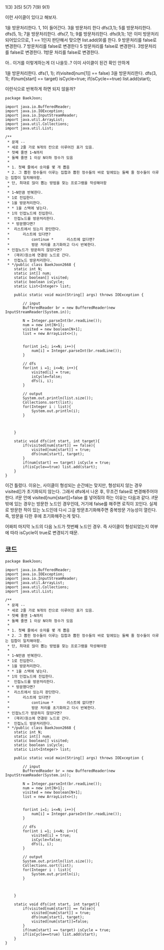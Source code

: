 
1(3)
3(5)
5(7)
7(9)
9(1)

이런 사이클이 있다고 해보자.

1을 방문처리한다.
1, 1이 들어간다.
3을 방문처리 한다
dfs(3,1);
	5를 방문처리한다.
	dfs(5, 1);
		7을 방문처리한다.
		dfs(7, 1);
			9를 방문처리한다.
			dfs(9,1);
				1은 이미 방문처리 되어있으므로, 1 == 1인지 판단해서 맞으면 list.add(9)를 한다.
			9 방문처리를 false로 변경한다.
		7 방문처리를 false로 변경한다
	5 방문처리를 false로 변경한다.
3방문처리를 false로 변경한다.
1방문 처리를 false로 변경한다.

아.. 이거를 이렇게하는게 더 나을듯..?
이미 사이클이 된건 확인 안하게

1을 방문처리한다.
dfs(1, 1);
	if(visited\[num\[1]] \== false)
		3을 방문처리한다.
		dfs(3, 1);
	if(num\[start] == target) isCycle=true;
	if(isCycle\==true) list.add(start);

이런식으로 반복하게 하면 되지 않을까?

```
package BaekJoon;  
  
import java.io.BufferedReader;  
import java.io.IOException;  
import java.io.InputStreamReader;  
import java.util.ArrayList;  
import java.util.Collections;  
import java.util.List;  
  
/**  
 * 문제 --  
 * 세로 2줄 가로 N개의 칸으로 이루어진 표가 있음.  
 * 첫째 줄엔 1~N까지  
 * 둘째 줄엔 1 이상 N이하 정수가 있음  
 *  
 * 1. 첫째 줄에서 숫자를 몇 개 뽑음  
 * 2. 그 뽑힌 정수들이 이루는 집합과 뽑힌 정수들의 바로 밑에있는 둘째 줄 정수들이 이루는 집합이 일치해야함.  
 * 단, 최대로 많이 뽑는 방법을 찾는 프로그램을 작성해야함  
 *  
 * 1~N만큼 반복한다.  
 * 1로 진입한다.  
 * 1을 방문처리한다.  
 * * 1을 스택에 넣는다.  
 * 1의 인접노드에 진입한다.  
 *  인접노드를 방문처리한다.  
 * * 방문했다면?  
 *  리스트에서 있는지 판단한다.  
 *      리스트에 있다면?  
 *          continue *      리스트에 없다면?  
 *          방문 처리를 초기화하고 다시 반복한다.  
 * 인접노드가 방문하지 않았다면?  
 *  (재귀)원소에 연결된 노드로 간다.  
 *  인접노드 방문처리한다.  
 * */public class BaekJoon2668 {  
    static int N;  
    static int[] num;  
    static boolean[] visited;  
    static boolean isCycle;  
    static List<Integer> list;  
  
    public static void main(String[] args) throws IOException {  
  
        // input  
        BufferedReader br = new BufferedReader(new InputStreamReader(System.in));  
  
        N = Integer.parseInt(br.readLine());  
        num = new int[N+1];  
        visited = new boolean[N+1];  
        list = new ArrayList<>();  
  
  
        for(int i=1; i<=N; i++){  
            num[i] = Integer.parseInt(br.readLine());  
        }  
  
        // dfs  
        for(int i =1; i<=N; i++){  
            visited[i] = true;  
            isCycle=false;  
            dfs(i, i);  
        }  
  
        // output  
        System.out.println(list.size());  
        Collections.sort(list);  
        for(Integer i : list){  
            System.out.println(i);  
        }  
  
  
  
    }  
  
    static void dfs(int start, int target){  
        if(visited[num[start]] == false){  
            visited[num[start]] = true;  
            dfs(num[start], target);  
        }  
        if(num[start] == target) isCycle = true;  
        if(isCycle==true) list.add(start);  
    }  
}
```
이건 틀렸다.
이유는, 사이클이 형성되는 순간에는 맞지만, 형성되지 않는 경우 visited\[]가 초기화되지 않는다.
그래서 dfs에서 나온 후, 무조건 false로 변경해주어야 한다.
if문 안에 visited\[num\[start]]=false 를 넣어줘야 하는 이유는 다음과 같다.
if문 밖에 있는 경우는 방문한 노드인 경우인데, 거기에 false를 해주면 로직이 꼬인다.
실제로 방문한 적이 있는 노드인데 다시 그걸 방문초기화해주면 중복방문 가능성이 열린다.
즉, 방문을 다한 후에 초기화해주는게 맞다.

어짜피 마지막 노드의 다음 노드가 첫번째 노드인 경우. 즉 사이클이 형성되었는지 여부에 따라 isCycle이 true로 변경되기 때문.


## 코드
```
package BaekJoon;  
  
import java.io.BufferedReader;  
import java.io.IOException;  
import java.io.InputStreamReader;  
import java.util.ArrayList;  
import java.util.Collections;  
import java.util.List;  
  
/**  
 * 문제 --  
 * 세로 2줄 가로 N개의 칸으로 이루어진 표가 있음.  
 * 첫째 줄엔 1~N까지  
 * 둘째 줄엔 1 이상 N이하 정수가 있음  
 *  
 * 1. 첫째 줄에서 숫자를 몇 개 뽑음  
 * 2. 그 뽑힌 정수들이 이루는 집합과 뽑힌 정수들의 바로 밑에있는 둘째 줄 정수들이 이루는 집합이 일치해야함.  
 * 단, 최대로 많이 뽑는 방법을 찾는 프로그램을 작성해야함  
 *  
 * 1~N만큼 반복한다.  
 * 1로 진입한다.  
 * 1을 방문처리한다.  
 * * 1을 스택에 넣는다.  
 * 1의 인접노드에 진입한다.  
 *  인접노드를 방문처리한다.  
 * * 방문했다면?  
 *  리스트에서 있는지 판단한다.  
 *      리스트에 있다면?  
 *          continue *      리스트에 없다면?  
 *          방문 처리를 초기화하고 다시 반복한다.  
 * 인접노드가 방문하지 않았다면?  
 *  (재귀)원소에 연결된 노드로 간다.  
 *  인접노드 방문처리한다.  
 * */public class BaekJoon2668 {  
    static int N;  
    static int[] num;  
    static boolean[] visited;  
    static boolean isCycle;  
    static List<Integer> list;  
  
    public static void main(String[] args) throws IOException {  
  
        // input  
        BufferedReader br = new BufferedReader(new InputStreamReader(System.in));  
  
        N = Integer.parseInt(br.readLine());  
        num = new int[N+1];  
        visited = new boolean[N+1];  
        list = new ArrayList<>();  
  
  
        for(int i=1; i<=N; i++){  
            num[i] = Integer.parseInt(br.readLine());  
        }  
  
        // dfs  
        for(int i =1; i<=N; i++){  
            visited[i] = true;  
            isCycle=false;  
            dfs(i, i);  
        }  
  
        // output  
        System.out.println(list.size());  
        Collections.sort(list);  
        for(Integer i : list){  
            System.out.println(i);  
        }  
  
  
  
    }  
  
    static void dfs(int start, int target){  
        if(visited[num[start]] == false){  
            visited[num[start]] = true;  
            dfs(num[start], target);  
            visited[num[start]]=false;  
        }  
        if(num[start] == target) isCycle = true;  
        if(isCycle==true) list.add(start);  
    }  
}
```